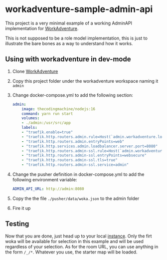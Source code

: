 # workadventure-sample-admin-api

This project is a very minimal example of a working AdminAPI implementation for [WorkAdventure](https://github.com/thecodingmachine/workadventure/).

This is not supposed to be a role model implementation, this is just to illustrate the bare bones as a way to understand how it works.

## Using with workadventure in dev-mode

1. Clone [WorkAdventure](https://github.com/thecodingmachine/workadventure/)
1. Copy this project folder under the workadventure workspace naming it `admin`
1. Change docker-compose.yml to add the following section:

    ```yaml
    admin:
        image: thecodingmachine/nodejs:16
        command: yarn run start
        volumes:
        - ./admin:/usr/src/app
        labels:
        - "traefik.enable=true"
        - "traefik.http.routers.admin.rule=Host(`admin.workadventure.localhost`)"
        - "traefik.http.routers.admin.entryPoints=web"
        - "traefik.http.services.admin.loadbalancer.server.port=8080"
        - "traefik.http.routers.admin-ssl.rule=Host(`admin.workadventure.localhost`)"
        - "traefik.http.routers.admin-ssl.entryPoints=websecure"
        - "traefik.http.routers.admin-ssl.tls=true"
        - "traefik.http.routers.admin-ssl.service=admin"
    ```

1. Change the pusher definition in docker-compose.yml to add  the following environment variable:

    ```yaml
    ADMIN_API_URL: http://admin:8080
    ```

1. Copy the the file `./pusher/data/woka.json` to the admin folder

1. Fire it up

## Testing

Now that you are done, just head up to your local [instance](http://play.workadventure.localhost). Only the firt woka will
be available for selection in this example and will be used regardless of your selection. As for the room URL, you can use
anything in the form `/_/*`. Whatever you use, the starter map will be loaded.
